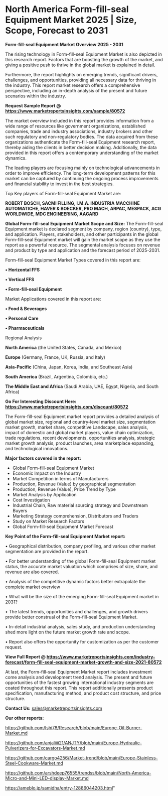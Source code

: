 # North America Form-fill-seal Equipment Market 2025 | Size, Scope, Forecast to 2031

<Strong> Form-fill-seal Equipment Market Overview 2025 - 2031</strong>

The rising technology in Form-fill-seal Equipment Market is also depicted in this research report. Factors that are boosting the growth of the market, and giving a positive push to thrive in the global market is explained in detail.

Furthermore, the report highlights on emerging trends, significant drivers, challenges, and opportunities, providing all necessary data for thriving in the industry. This report market research offers a comprehensive perspective, including an in-depth analysis of the present and future scenarios within the industry.

<strong>Request Sample Report @ <a href=https://www.marketreportsinsights.com/sample/80572>https://www.marketreportsinsights.com/sample/80572</a></strong>

The market overview included in this report provides information from a wide range of resources like government organizations, established companies, trade and industry associations, industry brokers and other such regulatory and non-regulatory bodies. The data acquired from these organizations authenticate the Form-fill-seal Equipment research report, thereby aiding the clients in better decision making. Additionally, the data provided in this report offers a contemporary understanding of the market dynamics.

The leading players are focusing mainly on technological advancements in order to improve efficiency. The long-term development patterns for this market can be captured by continuing the ongoing process improvements and financial stability to invest in the best strategies.

Top Key players of Form-fill-seal Equipment Market are:

<strong>ROBERT BOSCH, SACMI FILLING, I.M.A. INDUSTRIA MACCHINE AUTOMATICHE, HAVER & BOECKER, PRO MACH, ARPAC, MESPACK, ACG WORLDWIDE, MDC ENGINEERING, AAGARD</strong>

<strong><b>Global Form-fill-seal Equipment Market Scope and Size:</b></strong>
The Form-fill-seal Equipment market is declared segment by company, region (country), type, and application. Players, stakeholders, and other participants in the global Form-fill-seal Equipment market will gain the market scope as they use the report as a powerful resource. The segmental analysis focuses on revenue and product by type and application and the forecast period of 2025-2031.

Form-fill-seal Equipment Market Types covered in this report are:

<strong>• Horizontal FFS

• Vertical FFS

• Form-fill-seal Equipment</strong>

Market Applications covered in this report are:

<strong>• Food & Beverages

• Personal Care

• Pharmaceuticals</strong> 

Regional Analysis

<strong>North America</strong> (the United States, Canada, and Mexico)

<strong>Europe</strong> (Germany, France, UK, Russia, and Italy)

<strong>Asia-Pacific</strong> (China, Japan, Korea, India, and Southeast Asia)

<strong>South America</strong> (Brazil, Argentina, Colombia, etc.)

<strong>The Middle East and Africa</strong> (Saudi Arabia, UAE, Egypt, Nigeria, and South Africa)

<strong>Go For Interesting Discount Here: <a href=https://www.marketreportsinsights.com/discount/80572>https://www.marketreportsinsights.com/discount/80572</a></strong>

The Form-fill-seal Equipment market report provides a detailed analysis of global market size, regional and country-level market size, segmentation market growth, market share, competitive Landscape, sales analysis, impact of domestic and global market players, value chain optimization, trade regulations, recent developments, opportunities analysis, strategic market growth analysis, product launches, area marketplace expanding, and technological innovations.

<strong><b>Major factors covered in the report:</b></strong>
<ul>
  <li>Global Form-fill-seal Equipment Market </li>
  <li>Economic Impact on the Industry</li>
  <li>Market Competition in terms of Manufacturers</li>
  <li>Production, Revenue (Value) by geographical segmentation</li>
  <li>Production, Revenue (Value), Price Trend by Type</li>
  <li>Market Analysis by Application</li>
  <li>Cost Investigation</li>
  <li>Industrial Chain, Raw material sourcing strategy and Downstream Buyers</li>
  <li>Marketing Strategy comprehension, Distributors and Traders</li>
  <li>Study on Market Research Factors</li>
  <li>Global Form-fill-seal Equipment Market Forecast</li>
</ul>

<strong><b>Key Point of the Form-fill-seal Equipment Market report:</b></strong>

• Geographical distribution, company profiling, and various other market segmentation are provided in the report.

• For better understanding of the global Form-fill-seal Equipment market status, the accurate market valuation which comprises of size, share, and revenue are also covered.

• Analysis of the competitive dynamic factors better extrapolate the complete market overview

• What will be the size of the emerging Form-fill-seal Equipment market in 2031?

• The latest trends, opportunities and challenges, and growth drivers provide better construal of the Form-fill-seal Equipment Market.

• In-detail industrial analysis, sales study, and production understanding shed more light on the future market growth rate and scope.

• Report also offers the opportunity for customization as per the customer request.

<strong><b>View Full Report @ <a href=https://www.marketreportsinsights.com/industry-forecast/form-fill-seal-equipment-market-growth-and-size-2021-80572>https://www.marketreportsinsights.com/industry-forecast/form-fill-seal-equipment-market-growth-and-size-2021-80572</a></b></strong>


At last, the Form-fill-seal Equipment Market report includes investment come analysis and development trend analysis. The present and future opportunities of the fastest growing international industry segments are coated throughout this report. This report additionally presents product specification, manufacturing method, and product cost structure, and price structure.

<strong>Contact Us:</strong>
sales@marketreportsinsights.com

<strong>Our other reports:</strong>

<a href=https://github.com/Ishi78/Research/blob/main/Europe-Oil-Burner-Market.md>https://github.com/Ishi78/Research/blob/main/Europe-Oil-Burner-Market.md</a>

<a href=https://github.com/anjaliiii21/ANJTY/blob/main/Europe-Hydraulic-Pulverizers-for-Excavators-Market.md>https://github.com/anjaliiii21/ANJTY/blob/main/Europe-Hydraulic-Pulverizers-for-Excavators-Market.md</a>

<a href=https://github.com/cargo4256/Market-trend/blob/main/Europe-Stainless-Steel-Cookware-Market.md>https://github.com/cargo4256/Market-trend/blob/main/Europe-Stainless-Steel-Cookware-Market.md</a>

<a href=https://github.com/arshdeep76555/trendss/blob/main/North-America-Micro-and-Mini-LED-display-Market.md>https://github.com/arshdeep76555/trendss/blob/main/North-America-Micro-and-Mini-LED-display-Market.md</a>

<a href=https://ameblo.jp/samidha/entry-12886044203.html>https://ameblo.jp/samidha/entry-12886044203.html</a>"
